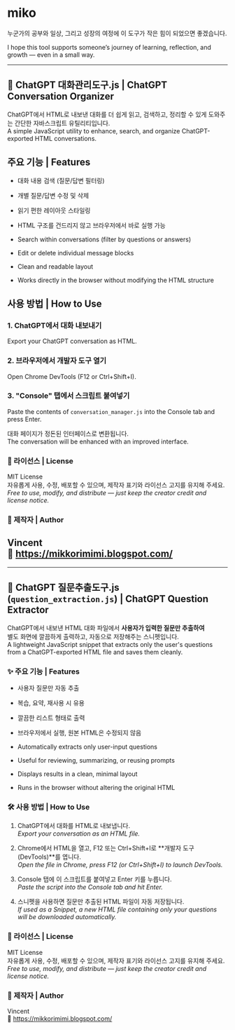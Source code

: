 # miko

누군가의 공부와 일상, 그리고 성장의 여정에 이 도구가 작은 힘이 되었으면 좋겠습니다.

I hope this tool supports someone’s journey of learning, reflection, and growth — even in a small way.


<hr>

## 🧾 ChatGPT 대화관리도구.js   | ChatGPT Conversation Organizer


ChatGPT에서 HTML로 내보낸 대화를 더 쉽게 읽고, 검색하고, 정리할 수 있게 도와주는 간단한 자바스크립트 유틸리티입니다.  
A simple JavaScript utility to enhance, search, and organize ChatGPT-exported HTML conversations.


## 주요 기능 | Features

- 대화 내용 검색 (질문/답변 필터링)
- 개별 질문/답변 수정 및 삭제
- 읽기 편한 레이아웃 스타일링
- HTML 구조를 건드리지 않고 브라우저에서 바로 실행 가능

- Search within conversations (filter by questions or answers)
- Edit or delete individual message blocks
- Clean and readable layout
- Works directly in the browser without modifying the HTML structure


## 사용 방법 | How to Use

### 1. ChatGPT에서 대화 내보내기  
Export your ChatGPT conversation as HTML.

### 2. 브라우저에서 개발자 도구 열기  
Open Chrome DevTools (F12 or Ctrl+Shift+I).

### 3. "Console" 탭에서 스크립트 붙여넣기  
Paste the contents of `conversation_manager.js` into the Console tab and press Enter.

대화 페이지가 정돈된 인터페이스로 변환됩니다.  
The conversation will be enhanced with an improved interface.


### 📄 라이선스 | License

MIT License  
자유롭게 사용, 수정, 배포할 수 있으며, 제작자 표기와 라이선스 고지를 유지해 주세요.  
_Free to use, modify, and distribute — just keep the creator credit and license notice._

### 👤 제작자 | Author

Vincent  
🔗 https://mikkorimimi.blogspot.com/
---




<hr>

## 🧾 ChatGPT 질문추출도구.js (`question_extraction.js`) | ChatGPT Question Extractor

ChatGPT에서 내보낸 HTML 대화 파일에서 **사용자가 입력한 질문만 추출하여**  
별도 화면에 깔끔하게 출력하고, 자동으로 저장해주는 스니펫입니다.  
A lightweight JavaScript snippet that extracts only the user's questions from a ChatGPT-exported HTML file and saves them cleanly.

### ✨ 주요 기능 | Features

- 사용자 질문만 자동 추출  
- 복습, 요약, 재사용 시 유용  
- 깔끔한 리스트 형태로 출력  
- 브라우저에서 실행, 원본 HTML은 수정되지 않음

- Automatically extracts only user-input questions  
- Useful for reviewing, summarizing, or reusing prompts  
- Displays results in a clean, minimal layout  
- Runs in the browser without altering the original HTML

### 🛠️ 사용 방법 | How to Use

1. ChatGPT에서 대화를 HTML로 내보냅니다.  
   _Export your conversation as an HTML file._

2. Chrome에서 HTML을 열고, F12 또는 Ctrl+Shift+I로 **개발자 도구(DevTools)**를 엽니다.  
   _Open the file in Chrome, press F12 (or Ctrl+Shift+I) to launch DevTools._

3. Console 탭에 이 스크립트를 붙여넣고 Enter 키를 누릅니다.  
   _Paste the script into the Console tab and hit Enter._

4. 스니펫을 사용하면 질문만 추출된 HTML 파일이 자동 저장됩니다.  
   _If used as a Snippet, a new HTML file containing only your questions will be downloaded automatically._

### 📄 라이선스 | License

MIT License  
자유롭게 사용, 수정, 배포할 수 있으며, 제작자 표기와 라이선스 고지를 유지해 주세요.  
_Free to use, modify, and distribute — just keep the creator credit and license notice._

### 👤 제작자 | Author

Vincent  
🔗 https://mikkorimimi.blogspot.com/


